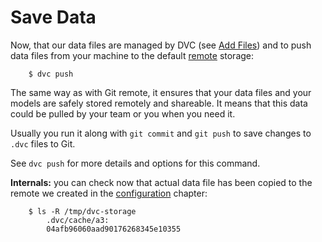 # Save Data

Now, that our data files are managed by DVC (see
[Add Files](/doc/get-started/add-files)) and to push data files from your
machine to the default [remote](/doc/commands-reference/remote) storage:

```dvc
    $ dvc push
```

The same way as with Git remote, it ensures that your data files and your models
are safely stored remotely and shareable. It means that this data could be
pulled by your team or you when you need it.

Usually you run it along with `git commit` and `git push` to save changes to
`.dvc` files to Git.

See `dvc push` for more details and options for this command.

**Internals:** you can check now that actual data file has been copied to the
remote we created in the [configuration](/doc/get-started/configuration)
chapter:

```dvc
    $ ls -R /tmp/dvc-storage
        .dvc/cache/a3:
        04afb96060aad90176268345e10355
```
